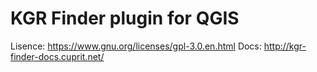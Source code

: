 # KGR Finder plugin for QGIS


Lisence: https://www.gnu.org/licenses/gpl-3.0.en.html
Docs: http://kgr-finder-docs.cuprit.net/